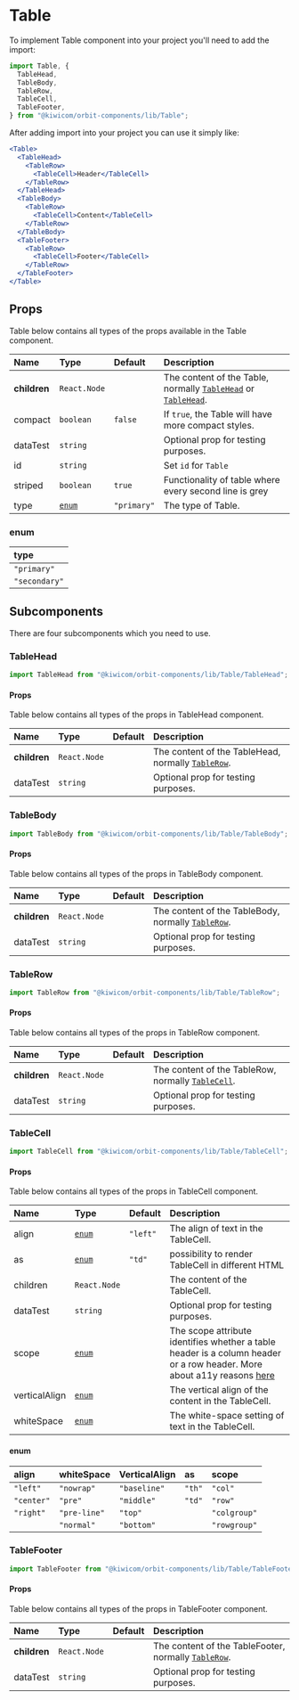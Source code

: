 # Table

To implement Table component into your project you'll need to add the import:

```jsx
import Table, {
  TableHead,
  TableBody,
  TableRow,
  TableCell,
  TableFooter,
} from "@kiwicom/orbit-components/lib/Table";
```

After adding import into your project you can use it simply like:

```jsx
<Table>
  <TableHead>
    <TableRow>
      <TableCell>Header</TableCell>
    </TableRow>
  </TableHead>
  <TableBody>
    <TableRow>
      <TableCell>Content</TableCell>
    </TableRow>
  </TableBody>
  <TableFooter>
    <TableRow>
      <TableCell>Footer</TableCell>
    </TableRow>
  </TableFooter>
</Table>
```

## Props

Table below contains all types of the props available in the Table component.

| Name         | Type            | Default     | Description                                                                                |
| :----------- | :-------------- | :---------- | :----------------------------------------------------------------------------------------- |
| **children** | `React.Node`    |             | The content of the Table, normally [`TableHead`](#tablehead) or [`TableHead`](#TableHead). |
| compact      | `boolean`       | `false`     | If `true`, the Table will have more compact styles.                                        |
| dataTest     | `string`        |             | Optional prop for testing purposes.                                                        |
| id           | `string`        |             | Set `id` for `Table`                                                                       |
| striped      | `boolean`       | `true`      | Functionality of table where every second line is grey                                     |
| type         | [`enum`](#enum) | `"primary"` | The type of Table.                                                                         |

### enum

| type          |
| :------------ |
| `"primary"`   |
| `"secondary"` |

## Subcomponents

There are four subcomponents which you need to use.

### TableHead

```jsx
import TableHead from "@kiwicom/orbit-components/lib/Table/TableHead";
```

#### Props

Table below contains all types of the props in TableHead component.

| Name         | Type         | Default | Description                                                     |
| :----------- | :----------- | :------ | :-------------------------------------------------------------- |
| **children** | `React.Node` |         | The content of the TableHead, normally [`TableRow`](#tablerow). |
| dataTest     | `string`     |         | Optional prop for testing purposes.                             |

### TableBody

```jsx
import TableBody from "@kiwicom/orbit-components/lib/Table/TableBody";
```

#### Props

Table below contains all types of the props in TableBody component.

| Name         | Type         | Default | Description                                                     |
| :----------- | :----------- | :------ | :-------------------------------------------------------------- |
| **children** | `React.Node` |         | The content of the TableBody, normally [`TableRow`](#tablerow). |
| dataTest     | `string`     |         | Optional prop for testing purposes.                             |

### TableRow

```jsx
import TableRow from "@kiwicom/orbit-components/lib/Table/TableRow";
```

#### Props

Table below contains all types of the props in TableRow component.

| Name         | Type         | Default | Description                                                      |
| :----------- | :----------- | :------ | :--------------------------------------------------------------- |
| **children** | `React.Node` |         | The content of the TableRow, normally [`TableCell`](#tablecell). |
| dataTest     | `string`     |         | Optional prop for testing purposes.                              |

### TableCell

```jsx
import TableCell from "@kiwicom/orbit-components/lib/Table/TableCell";
```

#### Props

Table below contains all types of the props in TableCell component.

| Name          | Type            | Default  | Description                                                                                                                                                         |
| :------------ | :-------------- | :------- | :------------------------------------------------------------------------------------------------------------------------------------------------------------------ |
| align         | [`enum`](#enum) | `"left"` | The align of text in the TableCell.                                                                                                                                 |
| as            | [`enum`](#enum) | `"td"`   | possibility to render TableCell in different HTML                                                                                                                   |
| children      | `React.Node`    |          | The content of the TableCell.                                                                                                                                       |
| dataTest      | `string`        |          | Optional prop for testing purposes.                                                                                                                                 |
| scope         | [`enum`](#enum) |          | The scope attribute identifies whether a table header is a column header or a row header. More about a11y reasons [here](https://webaim.org/techniques/tables/data) |
| verticalAlign | [`enum`](#enum) |          | The vertical align of the content in the TableCell.                                                                                                                 |
| whiteSpace    | [`enum`](#enum) |          | The white-space setting of text in the TableCell.                                                                                                                   |

#### enum

| align      | whiteSpace   | VerticalAlign | as     | scope        |
| :--------- | :----------- | ------------- | :----- | :----------- |
| `"left"`   | `"nowrap"`   | `"baseline"`  | `"th"` | `"col"`      |
| `"center"` | `"pre"`      | `"middle"`    | `"td"` | `"row"`      |
| `"right"`  | `"pre-line"` | `"top"`       |        | `"colgroup"` |
|            | `"normal"`   | `"bottom"`    |        | `"rowgroup"` |

### TableFooter

```jsx
import TableFooter from "@kiwicom/orbit-components/lib/Table/TableFooter";
```

#### Props

Table below contains all types of the props in TableFooter component.

| Name         | Type         | Default | Description                                                       |
| :----------- | :----------- | :------ | :---------------------------------------------------------------- |
| **children** | `React.Node` |         | The content of the TableFooter, normally [`TableRow`](#tablerow). |
| dataTest     | `string`     |         | Optional prop for testing purposes.                               |
